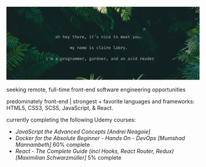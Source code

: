 
![](https://raw.githubusercontent.com/claire-labry/claire-labry/master/img/heythere.png)

seeking remote, full-time front-end software engineering opportunities  

predominately front-end | strongest + favorite languages and frameworks: HTML5, CSS3, SCSS, JavaScript, & React. 

currently completing the following Udemy courses:

- *JavaScript the Advanced Concepts [Andrei Neagoie]* 
- *Docker for the Absolute Beginner - Hands On - DevOps [Mumshad Mannambeth]* 60% complete
- *React - The Complete Guide (incl Hooks, React Router, Redux) [Maximilian Schwarzmüller]* 5% complete
